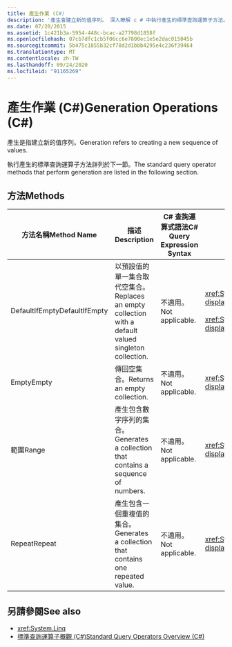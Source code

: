 ```yaml
---
title: 產生作業 (C#)
description: '產生會建立新的值序列。 深入瞭解 c # 中執行產生的標準查詢運算子方法。'
ms.date: 07/20/2015
ms.assetid: 1c421b3a-5954-448c-bcac-a27798d1858f
ms.openlocfilehash: 07cb7dfc1cb5f06cc6e7800ec1e5e2dac015045b
ms.sourcegitcommit: 5b475c1855b32cf78d2d1bbb4295e4c236f39464
ms.translationtype: MT
ms.contentlocale: zh-TW
ms.lasthandoff: 09/24/2020
ms.locfileid: "91165269"
---
```

# <a name="generation-operations-c"></a><span data-ttu-id="88a82-104">產生作業 (C#)</span><span class="sxs-lookup"><span data-stu-id="88a82-104">Generation Operations (C#)</span></span>

<span data-ttu-id="88a82-105">產生是指建立新的值序列。</span><span class="sxs-lookup"><span data-stu-id="88a82-105">Generation refers to creating a new sequence of values.</span></span>  
  
 <span data-ttu-id="88a82-106">執行產生的標準查詢運算子方法詳列於下一節。</span><span class="sxs-lookup"><span data-stu-id="88a82-106">The standard query operator methods that perform generation are listed in the following section.</span></span>  
  
## <a name="methods"></a><span data-ttu-id="88a82-107">方法</span><span class="sxs-lookup"><span data-stu-id="88a82-107">Methods</span></span>  
  
|<span data-ttu-id="88a82-108">方法名稱</span><span class="sxs-lookup"><span data-stu-id="88a82-108">Method Name</span></span>|<span data-ttu-id="88a82-109">描述</span><span class="sxs-lookup"><span data-stu-id="88a82-109">Description</span></span>|<span data-ttu-id="88a82-110">C# 查詢運算式語法</span><span class="sxs-lookup"><span data-stu-id="88a82-110">C# Query Expression Syntax</span></span>|<span data-ttu-id="88a82-111">相關資訊</span><span class="sxs-lookup"><span data-stu-id="88a82-111">More Information</span></span>|  
|-----------------|-----------------|---------------------------------|----------------------|  
|<span data-ttu-id="88a82-112">DefaultIfEmpty</span><span class="sxs-lookup"><span data-stu-id="88a82-112">DefaultIfEmpty</span></span>|<span data-ttu-id="88a82-113">以預設值的單一集合取代空集合。</span><span class="sxs-lookup"><span data-stu-id="88a82-113">Replaces an empty collection with a default valued singleton collection.</span></span>|<span data-ttu-id="88a82-114">不適用。</span><span class="sxs-lookup"><span data-stu-id="88a82-114">Not applicable.</span></span>|<xref:System.Linq.Enumerable.DefaultIfEmpty%2A?displayProperty=nameWithType><br /><br /> <xref:System.Linq.Queryable.DefaultIfEmpty%2A?displayProperty=nameWithType>|  
|<span data-ttu-id="88a82-115">Empty</span><span class="sxs-lookup"><span data-stu-id="88a82-115">Empty</span></span>|<span data-ttu-id="88a82-116">傳回空集合。</span><span class="sxs-lookup"><span data-stu-id="88a82-116">Returns an empty collection.</span></span>|<span data-ttu-id="88a82-117">不適用。</span><span class="sxs-lookup"><span data-stu-id="88a82-117">Not applicable.</span></span>|<xref:System.Linq.Enumerable.Empty%2A?displayProperty=nameWithType>|  
|<span data-ttu-id="88a82-118">範圍</span><span class="sxs-lookup"><span data-stu-id="88a82-118">Range</span></span>|<span data-ttu-id="88a82-119">產生包含數字序列的集合。</span><span class="sxs-lookup"><span data-stu-id="88a82-119">Generates a collection that contains a sequence of numbers.</span></span>|<span data-ttu-id="88a82-120">不適用。</span><span class="sxs-lookup"><span data-stu-id="88a82-120">Not applicable.</span></span>|<xref:System.Linq.Enumerable.Range%2A?displayProperty=nameWithType>|  
|<span data-ttu-id="88a82-121">Repeat</span><span class="sxs-lookup"><span data-stu-id="88a82-121">Repeat</span></span>|<span data-ttu-id="88a82-122">產生包含一個重複值的集合。</span><span class="sxs-lookup"><span data-stu-id="88a82-122">Generates a collection that contains one repeated value.</span></span>|<span data-ttu-id="88a82-123">不適用。</span><span class="sxs-lookup"><span data-stu-id="88a82-123">Not applicable.</span></span>|<xref:System.Linq.Enumerable.Repeat%2A?displayProperty=nameWithType>|  
  
## <a name="see-also"></a><span data-ttu-id="88a82-124">另請參閱</span><span class="sxs-lookup"><span data-stu-id="88a82-124">See also</span></span>

- <xref:System.Linq>
- [<span data-ttu-id="88a82-125">標準查詢運算子概觀 (C#)</span><span class="sxs-lookup"><span data-stu-id="88a82-125">Standard Query Operators Overview (C#)</span></span>](./standard-query-operators-overview.md)

